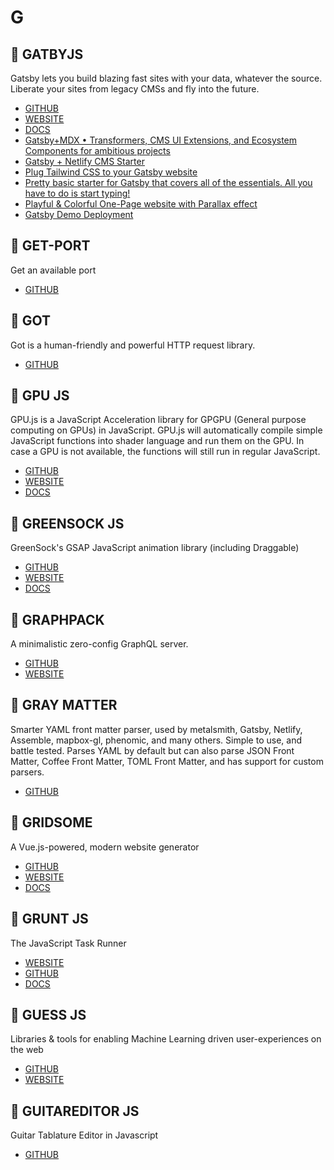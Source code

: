# G

## :rocket: GATBYJS

Gatsby lets you build blazing fast sites with your data, whatever the source. Liberate your sites from legacy CMSs and fly into the future.

* [GITHUB](https://github.com/gatsbyjs/gatsby)
* [WEBSITE](https://www.gatsbyjs.org/)
* [DOCS](https://www.gatsbyjs.org/docs/)
* [Gatsby+MDX • Transformers, CMS UI Extensions, and Ecosystem Components for ambitious projects](https://github.com/ChristopherBiscardi/gatsby-mdx)
* [Gatsby + Netlify CMS Starter](https://github.com/ahmadawais/gatsby-starter-netlify-cms-test)
* [Plug Tailwind CSS to your Gatsby website](https://github.com/muhajirdev/gatsby-plugin-tailwindcss)
* [Pretty basic starter for Gatsby that covers all of the essentials. All you have to do is start typing!](https://github.com/panr/gatsby-starter-hello-friend)
* [Playful & Colorful One-Page website with Parallax effect](https://github.com/LekoArts/gatsby-starter-portfolio-cara)
* [Gatsby Demo Deployment](https://github.com/wesbos/gatsby-demo)

## :rocket: GET-PORT

Get an available port

* [GITHUB](https://github.com/sindresorhus/get-port)

## :rocket: GOT

Got is a human-friendly and powerful HTTP request library.

* [GITHUB](https://github.com/sindresorhus/got)

## :rocket: GPU JS

GPU.js is a JavaScript Acceleration library for GPGPU (General purpose computing on GPUs) in JavaScript. GPU.js will automatically compile simple JavaScript functions into shader language and run them on the GPU. In case a GPU is not available, the functions will still run in regular JavaScript.

* [GITHUB](https://github.com/gpujs/gpu.js)
* [WEBSITE](https://gpu.rocks/)
* [DOCS](https://github.com/gpujs/gpu.js#table-of-contents)

## :rocket: GREENSOCK JS

GreenSock's GSAP JavaScript animation library (including Draggable)

* [GITHUB](https://github.com/greensock/GreenSock-JS)
* [WEBSITE](https://greensock.com/)
* [DOCS](https://greensock.com/docs)

## :rocket: GRAPHPACK

A minimalistic zero-config GraphQL server.

* [GITHUB](https://github.com/glennreyes/graphpack)
* [WEBSITE](https://codesandbox.io/s/k3qrkl8qlv)

## :rocket: GRAY MATTER
  
Smarter YAML front matter parser, used by metalsmith, Gatsby, Netlify, Assemble, mapbox-gl, phenomic, and many others. Simple to use, and battle tested. Parses YAML by default but can also parse JSON Front Matter, Coffee Front Matter, TOML Front Matter, and has support for custom parsers.
  
* [GITHUB](https://github.com/jonschlinkert/gray-matter)

## :rocket: GRIDSOME

A Vue.js-powered, modern website generator

* [GITHUB](https://github.com/gridsome/gridsome)
* [WEBSITE](https://gridsome.org/)
* [DOCS](https://gridsome.org/docs)

## :rocket: GRUNT JS

The JavaScript Task Runner

* [WEBSITE](https://gruntjs.com/)
* [GITHUB](https://github.com/gruntjs/grunt)
* [DOCS](https://gruntjs.com/getting-started)

## :rocket: GUESS JS

Libraries & tools for enabling Machine Learning driven user-experiences on the web

* [GITHUB](https://github.com/guess-js/guess)
* [WEBSITE](https://guess-js.github.io/)

## :rocket: GUITAREDITOR JS

Guitar Tablature Editor in Javascript

* [GITHUB](https://github.com/fernandojsg/guitareditor.js)